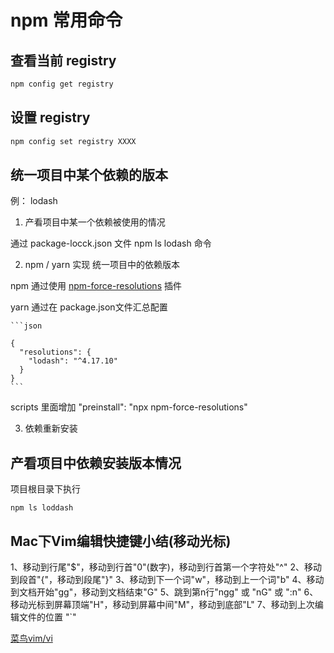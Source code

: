# npm 常用命令

## 查看当前 registry

``` sh
npm config get registry 
```

## 设置 registry

``` sh
npm config set registry XXXX
```

## 统一项目中某个依赖的版本

例： lodash

1. 产看项目中某一个依赖被使用的情况

  通过 package-locck.json 文件
  npm ls lodash 命令

2. npm / yarn 实现 统一项目中的依赖版本

  npm 通过使用 [npm-force-resolutions](https://www.npmjs.com/package/npm-force-resolutions) 插件

  yarn 通过在 package.json文件汇总配置

    ```json

    {
      "resolutions": {
        "lodash": "^4.17.10"
      }
    }
    ```
  scripts 里面增加  "preinstall": "npx npm-force-resolutions"

3. 依赖重新安装


## 产看项目中依赖安装版本情况

项目根目录下执行

``` node
npm ls loddash
```

## Mac下Vim编辑快捷键小结(移动光标)

1、移动到行尾"$"，移动到行首"0"(数字)，移动到行首第一个字符处"^"
2、移动到段首"{"，移动到段尾"}"
3、移动到下一个词"w"，移动到上一个词"b"
4、移动到文档开始"gg"，移动到文档结束"G"
5、跳到第n行"ngg" 或 "nG" 或 ":n"
6、移动光标到屏幕顶端"H"，移动到屏幕中间"M"，移动到底部"L"
7、移动到上次编辑文件的位置 "`"

[菜鸟vim/vi](https://www.runoob.com/linux/linux-vim.html)